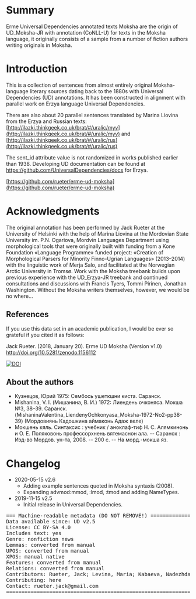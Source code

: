 # Summary

Erme Universal Dependencies annotated texts Moksha are the origin of UD_Moksha-JR with annotation (CoNLL-U) for texts in the Moksha language,
it originally consists of a sample from a number of fiction authors writing originals in Moksha.


# Introduction

This is a collection of sentences from almost entirely original Moksha-language literary sources dating back to the 1880s with
 Universal Dependencies (UD) annotations. It has been constructed in alignment with parallel work on Erzya language Universal Dependencies.

There are also about 20 parallel sentences translated by Marina Liovina from the Erzya and Russian
texts: [http://ilazki.thinkgeek.co.uk/brat/#/uralic/myv](http://ilazki.thinkgeek.co.uk/brat/#/uralic/myv) and
[http://ilazki.thinkgeek.co.uk/brat/#/uralic/rus](http://ilazki.thinkgeek.co.uk/brat/#/uralic/rus)

The sent_id attribute value is not randomized in works published earlier than 1938. Developing UD documentation can be found at https://github.com/UniversalDependencies/docs for Erzya.

[https://github.com/rueter/erme-ud-moksha](https://github.com/rueter/erme-ud-moksha)


# Acknowledgments

The original annotation has been performed by Jack Rueter at the University of Helsinki with the help of Marina Liovina
at the Mordovian State University im. P.N. Ogariova, Mordvin Languages Department using morphological tools 
that were originally built with funding from a Kone Foundation «Language Programme» funded project: 
«Creation of Morphological Parsers for Minority Finno-Ugrian Languages» (2013–2014) with the linguistic work of
Merja Salo, and facilitated at the Norwegian Arctic University in Tromsø. Work with the Moksha treebank
builds upon previous experience with the UD_Erzya-JR treebank and continued consultations and discussions
with Francis Tyers, Tommi Pirinen, Jonathan Washington. Without the Moksha writers themselves, however, we would be no where…


## References

If you use this data set in an academic publication, I would be ever so grateful if you cited it as follows:

Jack Rueter. (2018, January 20). Erme UD Moksha (Version v1.0) http://doi.org/10.5281/zenodo.1156112

[![DOI](https://zenodo.org/badge/118232421.svg)](https://zenodo.org/badge/latestdoi/118232421)


## About the authors

* Кузнецов, Юрий 1975: Сембось ушеткшни киста. Саранск.
* Mishanina, V. I. (Мишанина, В. И.) 1972: Лиендень очконяса. Мокша №3, 38–39. Саранск. (MishaninaValentina_LiendenyOchkonyasa_Moksha-1972-No2-pp38-39) (Мордовиянь Кадошкина аймаконь Адаж веле)
* Мокшень кяль. Синтаксис : учебник / аноклаф-тиф Н. С. Алямкинонь и О. Е. Поляковонь профессорхнень вятемаснон ала. -- Саранск : Изд-во Мордов. ун-та, 2008. -- 200 с. -- На морд.-мокша яз.

# Changelog

* 2020-05-15 v2.6
  * Adding example sentences quoted in Moksha syntaxis (2008).
  * Expanding advmod:mmod, :lmod, :tmod and adding NameTypes.
* 2019-11-15 v2.5
  * Initial release in Universal Dependencies.


<pre>
=== Machine-readable metadata (DO NOT REMOVE!) ================================
Data available since: UD v2.5
License: CC BY-SA 4.0
Includes text: yes
Genre: nonfiction news
Lemmas: converted from manual
UPOS: converted from manual
XPOS: manual native
Features: converted from manual
Relations: converted from manual
Contributors: Rueter, Jack; Levina, Maria; Kabaeva, Nadezhda
Contributing: here
Contact: rueter.jack@gmail.com
===============================================================================
</pre>
